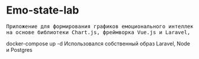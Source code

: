 <h1>Emo-state-lab</h1>
<pre>Приложение для формирования графиков емоционального интеллекта 
на основе библиотеки Chart.js, фреймворка Vue.js и Laravel, и субд Postgres
</pre>

<p>
  docker-compose up -d
  Использовался собственный образ Laravel, Node и Postgres 
</p>
